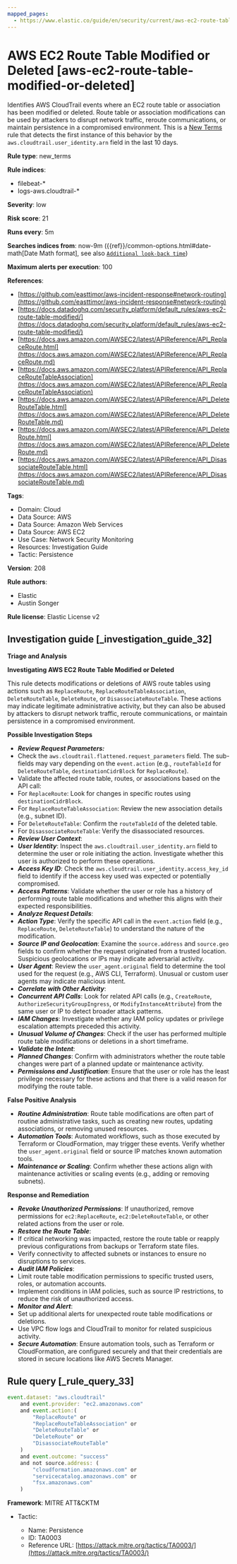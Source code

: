```yaml
---
mapped_pages:
  - https://www.elastic.co/guide/en/security/current/aws-ec2-route-table-modified-or-deleted.html
---
```


# AWS EC2 Route Table Modified or Deleted [aws-ec2-route-table-modified-or-deleted]

Identifies AWS CloudTrail events where an EC2 route table or association has been modified or deleted. Route table or association modifications can be used by attackers to disrupt network traffic, reroute communications, or maintain persistence in a compromised environment. This is a [New Terms](docs-content://solutions/security/detect-and-alert/create-detection-rule.md#create-new-terms-rule) rule that detects the first instance of this behavior by the `aws.cloudtrail.user_identity.arn` field in the last 10 days.

**Rule type**: new_terms

**Rule indices**:

* filebeat-*
* logs-aws.cloudtrail-*

**Severity**: low

**Risk score**: 21

**Runs every**: 5m

**Searches indices from**: now-9m ({{ref}}/common-options.html#date-math[Date Math format], see also [`Additional look-back time`](docs-content://solutions/security/detect-and-alert/create-detection-rule.md#rule-schedule))

**Maximum alerts per execution**: 100

**References**:

* [https://github.com/easttimor/aws-incident-response#network-routing](https://github.com/easttimor/aws-incident-response#network-routing)
* [https://docs.datadoghq.com/security_platform/default_rules/aws-ec2-route-table-modified/](https://docs.datadoghq.com/security_platform/default_rules/aws-ec2-route-table-modified/)
* [https://docs.aws.amazon.com/AWSEC2/latest/APIReference/API_ReplaceRoute.html](https://docs.aws.amazon.com/AWSEC2/latest/APIReference/API_ReplaceRoute.md)
* [https://docs.aws.amazon.com/AWSEC2/latest/APIReference/API_ReplaceRouteTableAssociation](https://docs.aws.amazon.com/AWSEC2/latest/APIReference/API_ReplaceRouteTableAssociation)
* [https://docs.aws.amazon.com/AWSEC2/latest/APIReference/API_DeleteRouteTable.html](https://docs.aws.amazon.com/AWSEC2/latest/APIReference/API_DeleteRouteTable.md)
* [https://docs.aws.amazon.com/AWSEC2/latest/APIReference/API_DeleteRoute.html](https://docs.aws.amazon.com/AWSEC2/latest/APIReference/API_DeleteRoute.md)
* [https://docs.aws.amazon.com/AWSEC2/latest/APIReference/API_DisassociateRouteTable.html](https://docs.aws.amazon.com/AWSEC2/latest/APIReference/API_DisassociateRouteTable.md)

**Tags**:

* Domain: Cloud
* Data Source: AWS
* Data Source: Amazon Web Services
* Data Source: AWS EC2
* Use Case: Network Security Monitoring
* Resources: Investigation Guide
* Tactic: Persistence

**Version**: 208

**Rule authors**:

* Elastic
* Austin Songer

**Rule license**: Elastic License v2

## Investigation guide [_investigation_guide_32]

**Triage and Analysis**

**Investigating AWS EC2 Route Table Modified or Deleted**

This rule detects modifications or deletions of AWS route tables using actions such as `ReplaceRoute`, `ReplaceRouteTableAssociation`, `DeleteRouteTable`, `DeleteRoute`, or `DisassociateRouteTable`. These actions may indicate legitimate administrative activity, but they can also be abused by attackers to disrupt network traffic, reroute communications, or maintain persistence in a compromised environment.

**Possible Investigation Steps**

* ***Review Request Parameters:***
* Check the `aws.cloudtrail.flattened.request_parameters` field. The sub-fields may vary depending on the `event.action` (e.g., `routeTableId` for `DeleteRouteTable`, `destinationCidrBlock` for `ReplaceRoute`).
* Validate the affected route table, routes, or associations based on the API call:
* For `ReplaceRoute`: Look for changes in specific routes using `destinationCidrBlock`.
* For `ReplaceRouteTableAssociation`: Review the new association details (e.g., subnet ID).
* For `DeleteRouteTable`: Confirm the `routeTableId` of the deleted table.
* For `DisassociateRouteTable`: Verify the disassociated resources.
* ***Review User Context***:
* ***User Identity***: Inspect the `aws.cloudtrail.user_identity.arn` field to determine the user or role initiating the action. Investigate whether this user is authorized to perform these operations.
* ***Access Key ID***: Check the `aws.cloudtrail.user_identity.access_key_id` field to identify if the access key used was expected or potentially compromised.
* ***Access Patterns***: Validate whether the user or role has a history of performing route table modifications and whether this aligns with their expected responsibilities.
* ***Analyze Request Details***:
* ***Action Type***: Verify the specific API call in the `event.action` field (e.g., `ReplaceRoute`, `DeleteRouteTable`) to understand the nature of the modification.
* ***Source IP and Geolocation***: Examine the `source.address` and `source.geo` fields to confirm whether the request originated from a trusted location. Suspicious geolocations or IPs may indicate adversarial activity.
* ***User Agent***: Review the `user_agent.original` field to determine the tool used for the request (e.g., AWS CLI, Terraform). Unusual or custom user agents may indicate malicious intent.
* ***Correlate with Other Activity***:
* ***Concurrent API Calls***: Look for related API calls (e.g., `CreateRoute`, `AuthorizeSecurityGroupIngress`, or `ModifyInstanceAttribute`) from the same user or IP to detect broader attack patterns.
* ***IAM Changes***: Investigate whether any IAM policy updates or privilege escalation attempts preceded this activity.
* ***Unusual Volume of Changes***: Check if the user has performed multiple route table modifications or deletions in a short timeframe.
* ***Validate the Intent***:
* ***Planned Changes***: Confirm with administrators whether the route table changes were part of a planned update or maintenance activity.
* ***Permissions and Justification***: Ensure that the user or role has the least privilege necessary for these actions and that there is a valid reason for modifying the route table.

**False Positive Analysis**

* ***Routine Administration***: Route table modifications are often part of routine administrative tasks, such as creating new routes, updating associations, or removing unused resources.
* ***Automation Tools***: Automated workflows, such as those executed by Terraform or CloudFormation, may trigger these events. Verify whether the `user_agent.original` field or source IP matches known automation tools.
* ***Maintenance or Scaling***: Confirm whether these actions align with maintenance activities or scaling events (e.g., adding or removing subnets).

**Response and Remediation**

* ***Revoke Unauthorized Permissions***: If unauthorized, remove permissions for `ec2:ReplaceRoute`, `ec2:DeleteRouteTable`, or other related actions from the user or role.
* ***Restore the Route Table***:
* If critical networking was impacted, restore the route table or reapply previous configurations from backups or Terraform state files.
* Verify connectivity to affected subnets or instances to ensure no disruptions to services.
* ***Audit IAM Policies***:
* Limit route table modification permissions to specific trusted users, roles, or automation accounts.
* Implement conditions in IAM policies, such as source IP restrictions, to reduce the risk of unauthorized access.
* ***Monitor and Alert***:
* Set up additional alerts for unexpected route table modifications or deletions.
* Use VPC flow logs and CloudTrail to monitor for related suspicious activity.
* ***Secure Automation***: Ensure automation tools, such as Terraform or CloudFormation, are configured securely and that their credentials are stored in secure locations like AWS Secrets Manager.


## Rule query [_rule_query_33]

```js
event.dataset: "aws.cloudtrail"
    and event.provider: "ec2.amazonaws.com"
    and event.action:(
        "ReplaceRoute" or
        "ReplaceRouteTableAssociation" or
        "DeleteRouteTable" or
        "DeleteRoute" or
        "DisassociateRouteTable"
    )
    and event.outcome: "success"
    and not source.address: (
        "cloudformation.amazonaws.com" or
        "servicecatalog.amazonaws.com" or
        "fsx.amazonaws.com"
    )
```

**Framework**: MITRE ATT&CKTM

* Tactic:

    * Name: Persistence
    * ID: TA0003
    * Reference URL: [https://attack.mitre.org/tactics/TA0003/](https://attack.mitre.org/tactics/TA0003/)



